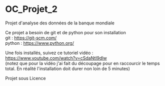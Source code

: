 # OC_Projet_2
Projet d'analyse des données de la banque mondiale

Ce projet a besoin de git et de python pour son installation <br/>
git : https://git-scm.com/ <br/>
python : https://www.python.org/

Une fois installés, suivez ce tutoriel vidéo :
https://www.youtube.com/watch?v=cSdaNtI9dlw <br/>
(notez que pour la vidéo j'ai fait du découpage pour en raccourcir le temps total. 
En réalité l'installation doit durer non loin de 5 minutes)

Projet sous Licence
